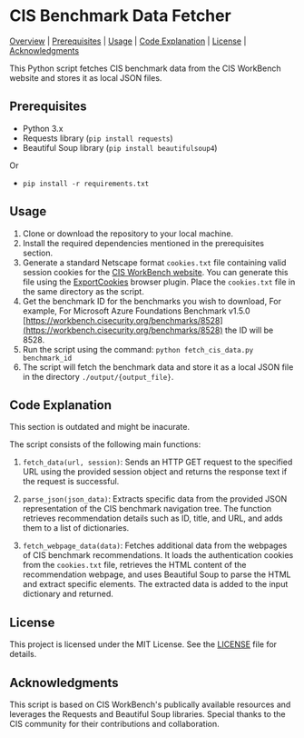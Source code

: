 # CIS Benchmark Data Fetcher

[Overview](#cis-benchmark-data-fetcher) | [Prerequisites](#prerequisites) | [Usage](#usage) | [Code Explanation](#code-explanation) | [License](#license) | [Acknowledgments](#acknowledgments)

This Python script fetches CIS benchmark data from the CIS WorkBench website and stores it as local JSON files.

## Prerequisites

- Python 3.x
- Requests library (`pip install requests`)
- Beautiful Soup library (`pip install beautifulsoup4`)

Or

- `pip install -r requirements.txt`

## Usage

1. Clone or download the repository to your local machine.
2. Install the required dependencies mentioned in the prerequisites section.
3. Generate a standard Netscape format `cookies.txt` file containing valid session cookies for the [CIS WorkBench website](https://workbench.cisecurity.org/). You can generate this file using the [ExportCookies](https://github.com/rotemdan/ExportCookies) browser plugin. Place the `cookies.txt` file in the same directory as the script.
4. Get the benchmark ID for the benchmarks you wish to download, For example, For Microsoft Azure Foundations Benchmark v1.5.0 [https://workbench.cisecurity.org/benchmarks/8528](https://workbench.cisecurity.org/benchmarks/8528) the ID will be 8528.
5. Run the script using the command: `python fetch_cis_data.py benchmark_id`
6. The script will fetch the benchmark data and store it as a local JSON file in the directory `./output/{output_file}`.

## Code Explanation

This section is outdated and might be inacurate.

The script consists of the following main functions:

1. `fetch_data(url, session)`: Sends an HTTP GET request to the specified URL using the provided session object and returns the response text if the request is successful.

2. `parse_json(json_data)`: Extracts specific data from the provided JSON representation of the CIS benchmark navigation tree. The function retrieves recommendation details such as ID, title, and URL, and adds them to a list of dictionaries.

3. `fetch_webpage_data(data)`: Fetches additional data from the webpages of CIS benchmark recommendations. It loads the authentication cookies from the `cookies.txt` file, retrieves the HTML content of the recommendation webpage, and uses Beautiful Soup to parse the HTML and extract specific elements. The extracted data is added to the input dictionary and returned.

## License

This project is licensed under the MIT License. See the [LICENSE](LICENSE) file for details.

## Acknowledgments

This script is based on CIS WorkBench's publically available resources and leverages the Requests and Beautiful Soup libraries. Special thanks to the CIS community for their contributions and collaboration.